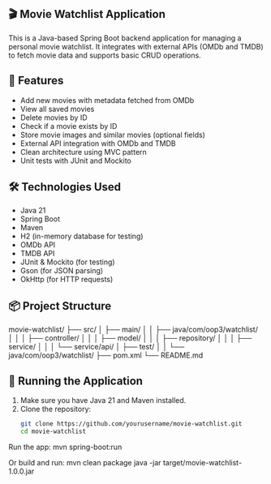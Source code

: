 ## 🎬 Movie Watchlist Application

This is a Java-based Spring Boot backend application for managing a personal movie watchlist. It integrates with external APIs (OMDb and TMDB) to fetch movie data and supports basic CRUD operations.

## 📌 Features

- Add new movies with metadata fetched from OMDb
- View all saved movies
- Delete movies by ID
- Check if a movie exists by ID
- Store movie images and similar movies (optional fields)
- External API integration with OMDb and TMDB
- Clean architecture using MVC pattern
- Unit tests with JUnit and Mockito

## 🛠️ Technologies Used

- Java 21
- Spring Boot
- Maven
- H2 (in-memory database for testing)
- OMDb API
- TMDB API
- JUnit & Mockito (for testing)
- Gson (for JSON parsing)
- OkHttp (for HTTP requests)

## 📦 Project Structure
movie-watchlist/
├── src/
│ ├── main/
│ │ ├── java/com/oop3/watchlist/
│ │ │ ├── controller/
│ │ │ ├── model/
│ │ │ ├── repository/
│ │ │ ├── service/
│ │ │ └── service/api/
│ ├── test/
│ │ └── java/com/oop3/watchlist/
├── pom.xml
└── README.md


## 🚀 Running the Application

1. Make sure you have Java 21 and Maven installed.
2. Clone the repository:
   ```bash
   git clone https://github.com/yourusername/movie-watchlist.git
   cd movie-watchlist


Run the app:
mvn spring-boot:run

Or build and run:
mvn clean package
java -jar target/movie-watchlist-1.0.0.jar